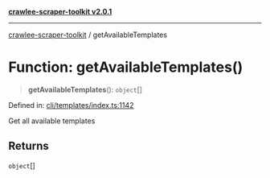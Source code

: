 [**crawlee-scraper-toolkit v2.0.1**](../README.md)

***

[crawlee-scraper-toolkit](../globals.md) / getAvailableTemplates

# Function: getAvailableTemplates()

> **getAvailableTemplates**(): `object`[]

Defined in: [cli/templates/index.ts:1142](https://github.com/devalexanderdaza/crawlee-scraper-toolkit/blob/main/src/cli/templates/index.ts#L1142)

Get all available templates

## Returns

`object`[]
